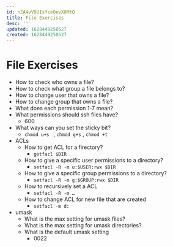 ```yaml
---
id: nZA4vVDUIsYce0evX8MtQ
title: File Exercises
desc: ''
updated: 1628449250527
created: 1628449250527
---
```

# File Exercises
*   How to check who owns a file?
*   How to check what group a file belongs to?
*   How to change user that owns a file?
*   How to change group that owns a file?
*   What does each permission 1-7 mean?
*   What permissions should ssh files have?
    *   600
*   What ways can you set the sticky bit?
    *   `chmod u+s ` , `chmod g+s` , `chmod +t`
*   ACLs
    *   How to get ACL for a firectory?
        *   `getfacl $DIR`
    *   How to give a specific user permissions to a directory?
        *   `setfacl -R -m u:$USER:rwx $DIR`
    *   How to give a specific group permissions to a directory?
        *   `setfacl -R -m g:$GROUP:rwx $DIR`
    *   How to recursively set a ACL
        *   `setfacl -R -m …`
    *   How to change ACL for new file that are created
        *   `setfacl -m d:`
*   umask
    *   What is the max setting for umask files?
    *   What is the max setting for umask directories?
    *   What is the default umask setting
        *   0022
